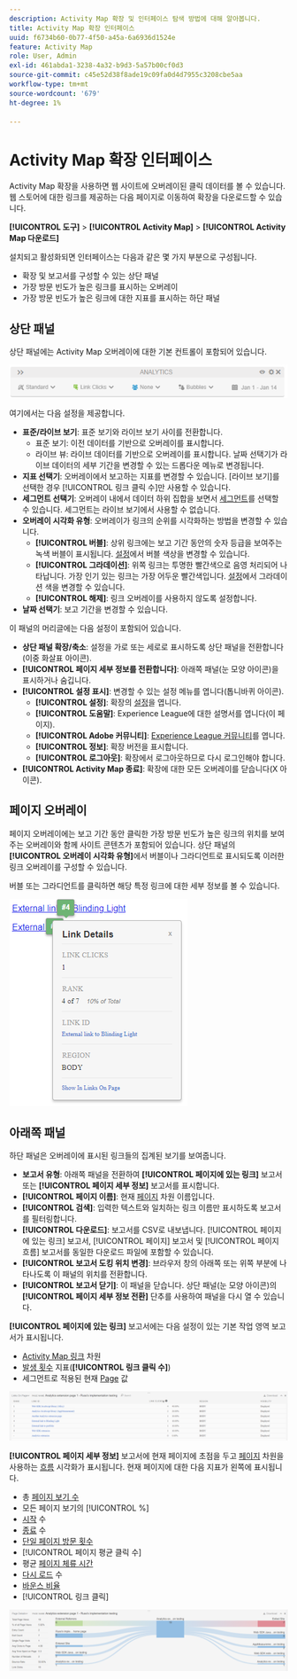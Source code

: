 ```yaml
---
description: Activity Map 확장 및 인터페이스 탐색 방법에 대해 알아봅니다.
title: Activity Map 확장 인터페이스
uuid: f6734b60-0b77-4f50-a45a-6a6936d1524e
feature: Activity Map
role: User, Admin
exl-id: 461abda1-3238-4a32-b9d3-5a57b00cf0d3
source-git-commit: c45e52d38f8ade19c09fa0d4d7955c3208cbe5aa
workflow-type: tm+mt
source-wordcount: '679'
ht-degree: 1%

---
```


# Activity Map 확장 인터페이스

Activity Map 확장을 사용하면 웹 사이트에 오버레이된 클릭 데이터를 볼 수 있습니다. 웹 스토어에 대한 링크를 제공하는 다음 페이지로 이동하여 확장을 다운로드할 수 있습니다.

**[!UICONTROL 도구]** > **[!UICONTROL Activity Map]** > **[!UICONTROL Activity Map 다운로드]**

설치되고 활성화되면 인터페이스는 다음과 같은 몇 가지 부분으로 구성됩니다.

* 확장 및 보고서를 구성할 수 있는 상단 패널
* 가장 방문 빈도가 높은 링크를 표시하는 오버레이
* 가장 방문 빈도가 높은 링크에 대한 지표를 표시하는 하단 패널

## 상단 패널

상단 패널에는 Activity Map 오버레이에 대한 기본 컨트롤이 포함되어 있습니다.

![오버레이](../assets/overlay.png)

여기에서는 다음 설정을 제공합니다.

* **표준/라이브 보기**: 표준 보기와 라이브 보기 사이를 전환합니다.
   * 표준 보기: 이전 데이터를 기반으로 오버레이를 표시합니다.
   * 라이브 뷰: 라이브 데이터를 기반으로 오버레이를 표시합니다. 날짜 선택기가 라이브 데이터의 세부 기간을 변경할 수 있는 드롭다운 메뉴로 변경됩니다.
* **지표 선택기**: 오버레이에서 보고하는 지표를 변경할 수 있습니다. [라이브 보기]를 선택한 경우 [!UICONTROL 링크 클릭 수]만 사용할 수 있습니다.
* **세그먼트 선택기**: 오버레이 내에서 데이터 하위 집합을 보면서 [세그먼트](/help/components/segmentation/seg-overview.md)를 선택할 수 있습니다. 세그먼트는 라이브 보기에서 사용할 수 없습니다.
* **오버레이 시각화 유형**: 오버레이가 링크의 순위를 시각화하는 방법을 변경할 수 있습니다.
   * **[!UICONTROL 버블]**: 상위 링크에는 보고 기간 동안의 숫자 등급을 보여주는 녹색 버블이 표시됩니다. [설정](settings.md)에서 버블 색상을 변경할 수 있습니다.
   * **[!UICONTROL 그라데이션]**: 위쪽 링크는 투명한 빨간색으로 음영 처리되어 나타납니다. 가장 인기 있는 링크는 가장 어두운 빨간색입니다. [설정](settings.md)에서 그라데이션 색을 변경할 수 있습니다.
   * **[!UICONTROL 해제]**: 링크 오버레이를 사용하지 않도록 설정합니다.
* **날짜 선택기**: 보고 기간을 변경할 수 있습니다.

이 패널의 머리글에는 다음 설정이 포함되어 있습니다.

* **상단 패널 확장/축소**: 설정을 가로 또는 세로로 표시하도록 상단 패널을 전환합니다(이중 화살표 아이콘).
* **[!UICONTROL 페이지 세부 정보를 전환합니다]**: 아래쪽 패널(눈 모양 아이콘)을 표시하거나 숨깁니다.
* **[!UICONTROL 설정 표시]**: 변경할 수 있는 설정 메뉴를 엽니다(톱니바퀴 아이콘).
   * **[!UICONTROL 설정]**: 확장의 [설정](settings.md)을 엽니다.
   * **[!UICONTROL 도움말]**: Experience League에 대한 설명서를 엽니다(이 페이지).
   * **[!UICONTROL Adobe 커뮤니티]**: [Experience League 커뮤니티](https://experienceleaguecommunities.adobe.com/)를 엽니다.
   * **[!UICONTROL 정보]**: 확장 버전을 표시합니다.
   * **[!UICONTROL 로그아웃]**: 확장에서 로그아웃하므로 다시 로그인해야 합니다.
* **[!UICONTROL Activity Map 종료]**: 확장에 대한 모든 오버레이를 닫습니다(X 아이콘).

## 페이지 오버레이

페이지 오버레이에는 보고 기간 동안 클릭한 가장 방문 빈도가 높은 링크의 위치를 보여 주는 오버레이와 함께 사이트 콘텐츠가 포함되어 있습니다. 상단 패널의 **[!UICONTROL 오버레이 시각화 유형]**&#x200B;에서 버블이나 그라디언트로 표시되도록 이러한 링크 오버레이를 구성할 수 있습니다.

버블 또는 그라디언트를 클릭하면 해당 특정 링크에 대한 세부 정보를 볼 수 있습니다.

![링크 버블](../assets/link-bubble.png)

## 아래쪽 패널

하단 패널은 오버레이에 표시된 링크들의 집계된 보기를 보여줍니다.

* **보고서 유형**: 아래쪽 패널을 전환하여 **[!UICONTROL 페이지에 있는 링크]** 보고서 또는 **[!UICONTROL 페이지 세부 정보]** 보고서를 표시합니다.
* **[!UICONTROL 페이지 이름]**: 현재 [페이지](/help/components/dimensions/page.md) 차원 이름입니다.
* **[!UICONTROL 검색]**: 입력한 텍스트와 일치하는 링크 이름만 표시하도록 보고서를 필터링합니다.
* **[!UICONTROL 다운로드]**: 보고서를 CSV로 내보냅니다. [!UICONTROL 페이지에 있는 링크] 보고서, [!UICONTROL 페이지] 보고서 및 [!UICONTROL 페이지 흐름] 보고서를 동일한 다운로드 파일에 포함할 수 있습니다.
* **[!UICONTROL 보고서 도킹 위치 변경]**: 브라우저 창의 아래쪽 또는 위쪽 부분에 나타나도록 이 패널의 위치를 전환합니다.
* **[!UICONTROL 보고서 닫기]**: 이 패널을 닫습니다. 상단 패널(눈 모양 아이콘)의 **[!UICONTROL 페이지 세부 정보 전환]** 단추를 사용하여 패널을 다시 열 수 있습니다.

**[!UICONTROL 페이지에 있는 링크]** 보고서에는 다음 설정이 있는 기본 작업 영역 보고서가 표시됩니다.

* [Activity Map 링크](/help/components/dimensions/activity-map-link.md) 차원
* [발생 횟수](/help/components/metrics/occurrences.md) 지표(**[!UICONTROL 링크 클릭 수]**)
* 세그먼트로 적용된 현재 [Page](/help/components/dimensions/page.md) 값

![페이지 패널의 링크](../assets/links-on-page.png)

**[!UICONTROL 페이지 세부 정보]** 보고서에 현재 페이지에 초점을 두고 [페이지](/help/analyze/analysis-workspace/visualizations/c-flow/flow.md) 차원을 사용하는 [흐름](/help/components/dimensions/page.md) 시각화가 표시됩니다. 현재 페이지에 대한 다음 지표가 왼쪽에 표시됩니다.

* 총 [페이지 보기 수](/help/components/metrics/page-views.md)
* 모든 페이지 보기의 [!UICONTROL %]
* [시작](/help/components/metrics/entries.md) 수
* [종료](/help/components/metrics/exits.md) 수
* [단일 페이지 방문 횟수](/help/components/metrics/single-page-visits.md)
* [!UICONTROL 페이지 평균 클릭 수]
* 평균 [페이지 체류 시간](/help/components/metrics/time-spent.md)
* [다시 로드](/help/components/metrics/reloads.md) 수
* [바운스 비율](/help/components/metrics/bounce-rate.md)
* [!UICONTROL 링크 클릭]

![페이지 세부정보](../assets/page-details.png)
